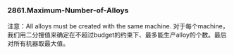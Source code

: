 ### 2861.Maximum-Number-of-Alloys

注意：All alloys must be created with the same machine. 对于每个machine，我们用二分搜值来确定在不超过budget的约束下、最多能生产alloy的个数。最后对所有机器取最大值。
